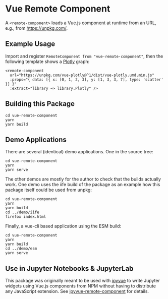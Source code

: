# Vue Remote Component

A `<remote-component>` loads a Vue.js component at runtime from an URL, e.g.,
from https://unpkg.com/.

## Example Usage

Import and register `RemoteComponent from "vue-remote-component"`, then the following template shows a [Plotly](https://plotly.com) graph:

```
<remote-component
  url="https://unpkg.com/vue-plotly@^1/dist/vue-plotly.umd.min.js"
  :props="{ data: [{ x: [0, 1, 2, 3], y: [1, 3, 3, 7], type: 'scatter' }] }"
  :extract="library => library.Plotly" />
```

## Building this Package

```
cd vue-remote-component
yarn
yarn build
```

## Demo Applications

There are several (identical) demo applications. One in the source tree:

```
cd vue-remote-component
yarn
yarn serve
```

The other demos are mostly for the author to check that the builds actually
work. One demo uses the iife build of the package as an example how this
package itself could be used from unpkg:

```
cd vue-remote-component
yarn
yarn build
cd ../demo/iife
firefox index.html
```

Finally, a vue-cli based application using the ESM build:

```
cd vue-remote-component
yarn
yarn build
cd ../demo/esm
yarn serve
```

## Use in Jupyter Notebooks & JupyterLab

This package was originally meant to be used with
[ipyvue](https://github.com/mariobuikhuizen/ipyvue) to write Jupyter widgets
using Vue.js components from NPM without having to distribute any JavaScript
extension. See
[ipyvue-remote-component](https://github.com/saraedum/ipyvue-remote-component)
for details.

